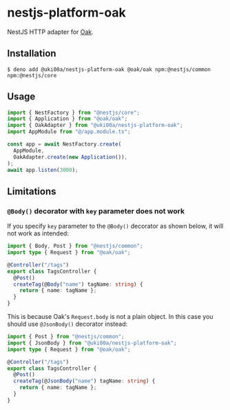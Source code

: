 # nestjs-platform-oak

NestJS HTTP adapter for [Oak](https://github.com/oakserver/oak).

## Installation

```shell
$ deno add @uki00a/nestjs-platform-oak @oak/oak npm:@nestjs/common npm:@nestjs/core
```

## Usage

```typescript
import { NestFactory } from "@nestjs/core";
import { Application } from "@oak/oak";
import { OakAdapter } from "@uki00a/nestjs-platform-oak";
import AppModule from "@/app.module.ts";

const app = await NestFactory.create(
  AppModule,
  OakAdapter.create(new Application()),
);
await app.listen(3000);
```

## Limitations

### `@Body()` decorator with `key` parameter does not work

If you specify `key` parameter to the `@Body()` decorator as shown below, it
will not work as intended:

```typescript
import { Body, Post } from "@nestjs/common";
import type { Request } from "@oak/oak";

@Controller("/tags")
export class TagsController {
  @Post()
  createTag(@Body("name") tagName: string) {
    return { name: tagName };
  }
}
```

This is because Oak's `Request.body` is not a plain object. In this case you
should use `@JsonBody()` decorator instead:

```typescript
import { Post } from "@nestjs/common";
import { JsonBody } from "@uki00a/nestjs-platform-oak";
import type { Request } from "@oak/oak";

@Controller("/tags")
export class TagsController {
  @Post()
  createTag(@JsonBody("name") tagName: string) {
    return { name: tagName };
  }
}
```
